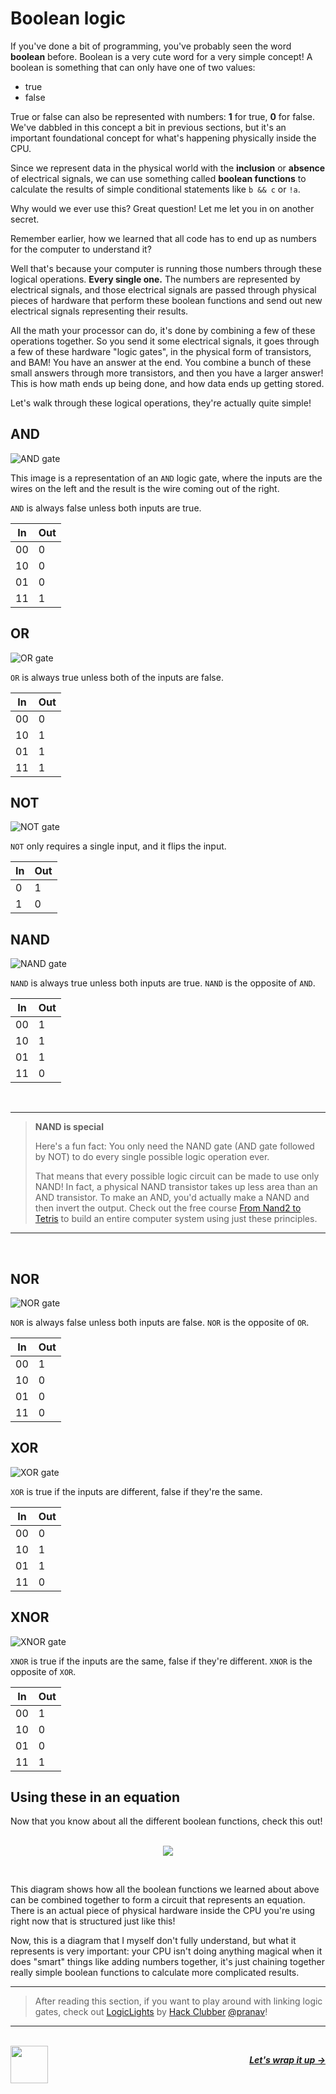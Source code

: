 # Boolean logic

If you've done a bit of programming, you've probably seen the word **boolean** before. Boolean is a very cute word for a very simple concept! A boolean is something that can only have one of two values:

- true
- false

True or false can also be represented with numbers: **1** for true, **0** for false. We've dabbled in this concept a bit in previous sections, but it's an important foundational concept for what's happening physically inside the CPU.

Since we represent data in the physical world with the **inclusion** or **absence** of electrical signals, we can use something called **boolean functions** to calculate the results of simple conditional statements like `b && c` or `!a`.

Why would we ever use this? Great question! Let me let you in on another secret.

Remember earlier, how we learned that all code has to end up as numbers for the computer to understand it?

Well that's because your computer is running those numbers through these logical operations. **Every single one.** The numbers are represented by electrical signals, and those electrical signals are passed through physical pieces of hardware that perform these boolean functions and send out new electrical signals representing their results.

All the math your processor can do, it's done by combining a few of these operations together. So you send it some electrical signals, it goes through a few of these hardware "logic gates", in the physical form of transistors, and BAM! You have an answer at the end. You combine a bunch of these small answers through more transistors, and then you have a larger answer! This is how math ends up being done, and how data ends up getting stored.

Let's walk through these logical operations, they're actually quite simple!

## AND

![AND gate](https://cloud-6sy33924f-hack-club-bot.vercel.app/0and.png)

This image is a representation of an <code>AND</code> logic gate, where the inputs are the wires on the left and the result is the wire coming out of the right.

`AND` is always false unless both inputs are true.


| In | Out |
| -- | --- |
| 00 | 0   |
| 10 | 0   |
| 01 | 0   |
| 11 | 1   |

## OR

![OR gate](https://cloud-m3gro1bsz-hack-club-bot.vercel.app/0or.png)

`OR` is always true unless both of the inputs are false.


| In | Out |
| -- | --- |
| 00 | 0   |
| 10 | 1   |
| 01 | 1   |
| 11 | 1   |

## NOT

![NOT gate](https://cloud-gc5ntwfp3-hack-club-bot.vercel.app/0not.png)

`NOT` only requires a single input, and it flips the input.


| In | Out |
| -- | --- |
| 0  | 1   |
| 1  | 0   |

## NAND

![NAND gate](https://cloud-6kz6e5s0t-hack-club-bot.vercel.app/0nand.png)

`NAND` is always true unless both inputs are true. `NAND` is the opposite of `AND`.


| In | Out |
| -- | --- |
| 00 | 1   |
| 10 | 1   |
| 01 | 1   |
| 11 | 0   |

<br />

---

> **NAND is special**
>
> Here's a fun fact: You only need the NAND gate (AND gate followed by NOT) to do every single possible logic operation ever.
>
> That means that every possible logic circuit can be made to use only NAND! In fact, a physical NAND transistor takes up less area than an AND transistor. To make an AND, you'd actually make a NAND and then invert the output. Check out the free course [From Nand2 to Tetris](https://www.nand2tetris.org/) to build an entire computer system using just these principles.

---

<br />

## NOR

![NOR gate](https://cloud-j6qrpnbsy-hack-club-bot.vercel.app/0nor.png)

`NOR` is always false unless both inputs are false. `NOR` is the opposite of `OR`.


| In | Out |
| -- | --- |
| 00 | 1   |
| 10 | 0   |
| 01 | 0   |
| 11 | 0   |

## XOR

![XOR gate](https://cloud-3wsvzk7wf-hack-club-bot.vercel.app/0xor.png)

`XOR` is true if the inputs are different, false if they're the same.


| In | Out |
| -- | --- |
| 00 | 0   |
| 10 | 1   |
| 01 | 1   |
| 11 | 0   |

## XNOR

![XNOR gate](https://cloud-emvf8qkr5-hack-club-bot.vercel.app/0xnor.png)

`XNOR` is true if the inputs are the same, false if they're different. `XNOR` is the opposite of `XOR`.


| In | Out |
| -- | --- |
| 00 | 1   |
| 10 | 0   |
| 01 | 0   |
| 11 | 1   |

## Using these in an equation

Now that you know about all the different boolean functions, check this out!

<p align="center">
  <br />
  <img src="https://cloud-9aw47i1e0-hack-club-bot.vercel.app/0eq.png">
</p>
<br />

This diagram shows how all the boolean functions we learned about above can be combined together to form a circuit that represents an equation. There is an actual piece of physical hardware inside the CPU you're using right now that is structured just like this!

Now, this is a diagram that I myself don't fully understand, but what it represents is very important: your CPU isn't doing anything magical when it does "smart" things like adding numbers together, it's just chaining together really simple boolean functions to calculate more complicated results.

---

> After reading this section, if you want to play around with linking logic gates, check out [LogicLights](https://logiclights.vercel.app/) by [Hack Clubber](https://hackclub.com/) [@pranav](https://github.com/pranavnt)!

---

<br />

<a href="/guide/math/number-systems.md">
  <picture>
    <source media="(prefers-color-scheme: dark)" srcset="https://cloud-5aq8uo1rv-hack-club-bot.vercel.app/0backd.png">
    <img align="left" width="60" src="https://cloud-5v3nvbscw-hack-club-bot.vercel.app/0backl.png" />
  </picture>
</a>

<p align="right">
  <em>
    <b>
      <a href="/guide/conclusion.md">
        Let's wrap it up →
      </a>
    </b>
  </em>
</p>
